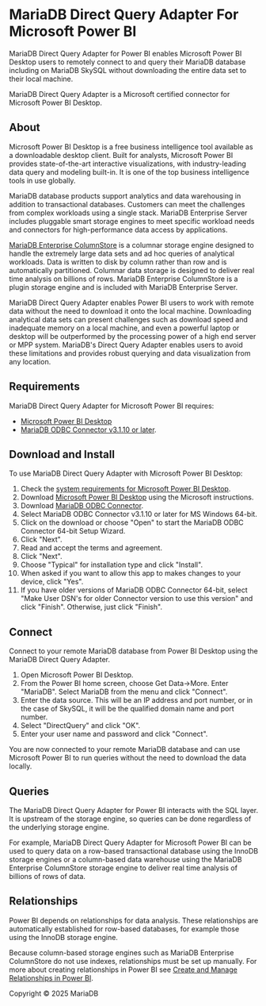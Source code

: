 # MariaDB Direct Query Adapter For Microsoft Power BI

MariaDB Direct Query Adapter for Power BI enables Microsoft Power BI Desktop users to remotely connect to and query their MariaDB database including on MariaDB SkySQL without downloading the entire data set to their local machine.

MariaDB Direct Query Adapter is a Microsoft certified connector for Microsoft Power BI Desktop.

## About

Microsoft Power BI Desktop is a free business intelligence tool available as a downloadable desktop client. Built for analysts, Microsoft Power BI provides state-of-the-art interactive visualizations, with industry-leading data query and modeling built-in. It is one of the top business intelligence tools in use globally.

MariaDB database products support analytics and data warehousing in addition to transactional databases. Customers can meet the challenges from complex workloads using a single stack. MariaDB Enterprise Server includes pluggable smart storage engines to meet specific workload needs and connectors for high-performance data access by applications.

[MariaDB Enterprise ColumnStore](https://app.gitbook.com/s/aEnK0ZXmUbJzqQrTjFyb/columnstore/) is a columnar storage engine designed to handle the extremely large data sets and ad hoc queries of analytical workloads. Data is written to disk by column rather than row and is automatically partitioned. Columnar data storage is designed to deliver real time analysis on billions of rows. MariaDB Enterprise ColumnStore is a plugin storage engine and is included with MariaDB Enterprise Server.

MariaDB Direct Query Adapter enables Power BI users to work with remote data without the need to download it onto the local machine. Downloading analytical data sets can present challenges such as download speed and inadequate memory on a local machine, and even a powerful laptop or desktop will be outperformed by the processing power of a high end server or MPP system. MariaDB's Direct Query Adapter enables users to avoid these limitations and provides robust querying and data visualization from any location.

## Requirements

MariaDB Direct Query Adapter for Microsoft Power BI requires:

* [Microsoft Power BI Desktop](https://www.microsoft.com/en-us/download/details.aspx?id=58494)
* [MariaDB ODBC Connector v3.1.10 or later](https://mariadb.com/downloads/connectors/connectors-data-access/odbc-connector).

## Download and Install

To use MariaDB Direct Query Adapter with Microsoft Power BI Desktop:

1. Check the [system requirements for Microsoft Power BI Desktop](https://www.microsoft.com/en-us/download/details.aspx?id=58494).
2. Download [Microsoft Power BI Desktop](https://www.microsoft.com/en-us/download/details.aspx?id=58494) using the Microsoft instructions.
3. Download [MariaDB ODBC Connector](https://mariadb.com/downloads/connectors/connectors-data-access/odbc-connector).
4. Select MariaDB ODBC Connector v3.1.10 or later for MS Windows 64-bit.
5. Click on the download or choose "Open" to start the MariaDB ODBC Connector 64-bit Setup Wizard.
6. Click "Next".
7. Read and accept the terms and agreement.
8. Click "Next".
9. Choose "Typical" for installation type and click "Install".
10. When asked if you want to allow this app to makes changes to your device, click "Yes".
11. If you have older versions of MariaDB ODBC Connector 64-bit, select "Make User DSN's for older Connector version to use this version" and click "Finish". Otherwise, just click "Finish".

## Connect

Connect to your remote MariaDB database from Power BI Desktop using the MariaDB Direct Query Adapter.

1. Open Microsoft Power BI Desktop.
2. From the Power BI home screen, choose Get Data->More. Enter "MariaDB". Select MariaDB from the menu and click "Connect".
3. Enter the data source. This will be an IP address and port number, or in the case of SkySQL, it will be the qualified domain name and port number.
4. Select "DirectQuery" and click "OK".
5. Enter your user name and password and click "Connect".

You are now connected to your remote MariaDB database and can use Microsoft Power BI to run queries without the need to download the data locally.

## Queries

The MariaDB Direct Query Adapter for Power BI interacts with the SQL layer. It is upstream of the storage engine, so queries can be done regardless of the underlying storage engine.

For example, MariaDB Direct Query Adapter for Microsoft Power BI can be used to query data on a row-based transactional database using the InnoDB storage engines or a column-based data warehouse using the MariaDB Enterprise ColumnStore storage engine to deliver real time analysis of billions of rows of data.

## Relationships

Power BI depends on relationships for data analysis. These relationships are automatically established for row-based databases, for example those using the InnoDB storage engine.

Because column-based storage engines such as MariaDB Enterprise ColumnStore do not use indexes, relationships must be set up manually. For more about creating relationships in Power BI see [Create and Manage Relationships in Power BI](https://docs.microsoft.com/en-us/power-bi/transform-model/desktop-create-and-manage-relationships).

Copyright © 2025 MariaDB
